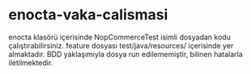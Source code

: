 # enocta-vaka-calismasi
enocta klasörü içerisinde NopCommerceTest isimli dosyadan kodu çalıştırabilirsiniz.
feature dosyası test/java/resources/ içerisinde yer almaktadır.
BDD yaklaşımıyla dosya run edilememiştir, bilinen hatalarla iletilmektedir. 
